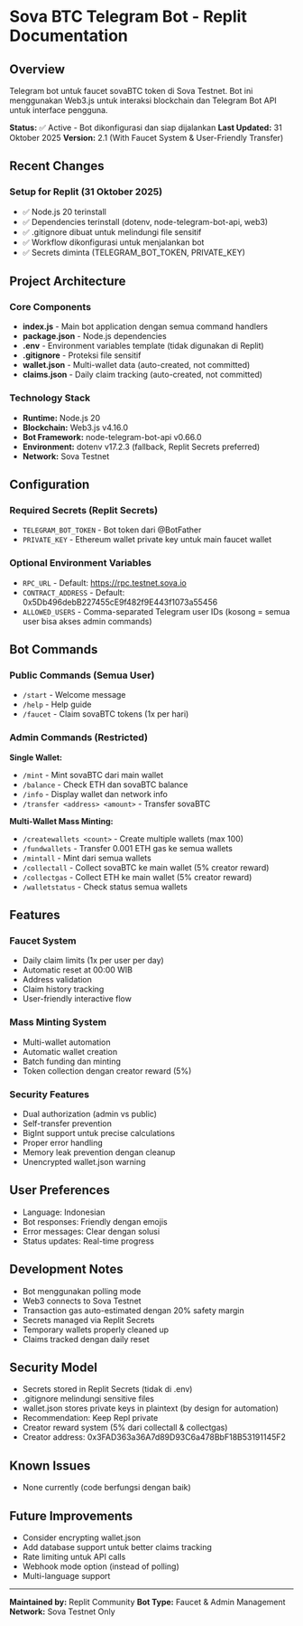 # Sova BTC Telegram Bot - Replit Documentation

## Overview
Telegram bot untuk faucet sovaBTC token di Sova Testnet. Bot ini menggunakan Web3.js untuk interaksi blockchain dan Telegram Bot API untuk interface pengguna.

**Status:** ✅ Active - Bot dikonfigurasi dan siap dijalankan
**Last Updated:** 31 Oktober 2025
**Version:** 2.1 (With Faucet System & User-Friendly Transfer)

## Recent Changes

### Setup for Replit (31 Oktober 2025)
- ✅ Node.js 20 terinstall
- ✅ Dependencies terinstall (dotenv, node-telegram-bot-api, web3)
- ✅ .gitignore dibuat untuk melindungi file sensitif
- ✅ Workflow dikonfigurasi untuk menjalankan bot
- ✅ Secrets diminta (TELEGRAM_BOT_TOKEN, PRIVATE_KEY)

## Project Architecture

### Core Components
- **index.js** - Main bot application dengan semua command handlers
- **package.json** - Node.js dependencies
- **.env** - Environment variables template (tidak digunakan di Replit)
- **.gitignore** - Proteksi file sensitif
- **wallet.json** - Multi-wallet data (auto-created, not committed)
- **claims.json** - Daily claim tracking (auto-created, not committed)

### Technology Stack
- **Runtime:** Node.js 20
- **Blockchain:** Web3.js v4.16.0
- **Bot Framework:** node-telegram-bot-api v0.66.0
- **Environment:** dotenv v17.2.3 (fallback, Replit Secrets preferred)
- **Network:** Sova Testnet

## Configuration

### Required Secrets (Replit Secrets)
- `TELEGRAM_BOT_TOKEN` - Bot token dari @BotFather
- `PRIVATE_KEY` - Ethereum wallet private key untuk main faucet wallet

### Optional Environment Variables
- `RPC_URL` - Default: https://rpc.testnet.sova.io
- `CONTRACT_ADDRESS` - Default: 0x5Db496debB227455cE9f482f9E443f1073a55456
- `ALLOWED_USERS` - Comma-separated Telegram user IDs (kosong = semua user bisa akses admin commands)

## Bot Commands

### Public Commands (Semua User)
- `/start` - Welcome message
- `/help` - Help guide
- `/faucet` - Claim sovaBTC tokens (1x per hari)

### Admin Commands (Restricted)
**Single Wallet:**
- `/mint` - Mint sovaBTC dari main wallet
- `/balance` - Check ETH dan sovaBTC balance
- `/info` - Display wallet dan network info
- `/transfer <address> <amount>` - Transfer sovaBTC

**Multi-Wallet Mass Minting:**
- `/createwallets <count>` - Create multiple wallets (max 100)
- `/fundwallets` - Transfer 0.001 ETH gas ke semua wallets
- `/mintall` - Mint dari semua wallets
- `/collectall` - Collect sovaBTC ke main wallet (5% creator reward)
- `/collectgas` - Collect ETH ke main wallet (5% creator reward)
- `/walletstatus` - Check status semua wallets

## Features

### Faucet System
- Daily claim limits (1x per user per day)
- Automatic reset at 00:00 WIB
- Address validation
- Claim history tracking
- User-friendly interactive flow

### Mass Minting System
- Multi-wallet automation
- Automatic wallet creation
- Batch funding dan minting
- Token collection dengan creator reward (5%)

### Security Features
- Dual authorization (admin vs public)
- Self-transfer prevention
- BigInt support untuk precise calculations
- Proper error handling
- Memory leak prevention dengan cleanup
- Unencrypted wallet.json warning

## User Preferences
- Language: Indonesian
- Bot responses: Friendly dengan emojis
- Error messages: Clear dengan solusi
- Status updates: Real-time progress

## Development Notes
- Bot menggunakan polling mode
- Web3 connects to Sova Testnet
- Transaction gas auto-estimated dengan 20% safety margin
- Secrets managed via Replit Secrets
- Temporary wallets properly cleaned up
- Claims tracked dengan daily reset

## Security Model
- Secrets stored in Replit Secrets (tidak di .env)
- .gitignore melindungi sensitive files
- wallet.json stores private keys in plaintext (by design for automation)
- Recommendation: Keep Repl private
- Creator reward system (5% dari collectall & collectgas)
- Creator address: 0x3FAD363a36A7d89D93C6a478BbF18B53191145F2

## Known Issues
- None currently (code berfungsi dengan baik)

## Future Improvements
- Consider encrypting wallet.json
- Add database support untuk better claims tracking
- Rate limiting untuk API calls
- Webhook mode option (instead of polling)
- Multi-language support

---

**Maintained by:** Replit Community
**Bot Type:** Faucet & Admin Management
**Network:** Sova Testnet Only

